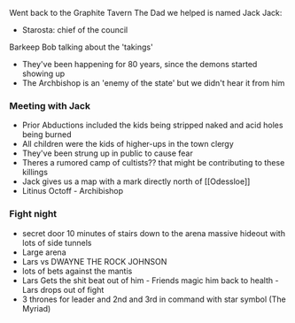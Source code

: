 Went back to the Graphite Tavern 
The Dad we helped is named Jack 
Jack: 
- Starosta: chief of the council

Barkeep Bob talking about the 'takings'
 - They've been happening for 80 years, since the demons started showing up
 - The Archbishop is an 'enemy of the state' but we didn't hear it from him 

### Meeting with Jack 

- Prior Abductions included the kids being stripped naked and acid holes being burned 
- All children were the kids of higher-ups in the town clergy 
- They've been strung up in public to cause fear 
- Theres a rumored camp of cultists?? that might be contributing to these killings
- Jack gives us a map with a mark directly north of [[Odessloe]] 
- Litinus Octoff - Archibishop

### Fight night 

-  secret door 10 minutes of stairs down to the arena massive hideout with lots of side tunnels
- Large arena 
- Lars vs DWAYNE THE ROCK JOHNSON
- lots of bets against the mantis 
- Lars Gets the shit beat out of him - Friends magic him back to health - Lars drops out of fight 
- 3 thrones for leader and 2nd and 3rd in command with star symbol (The Myriad)
